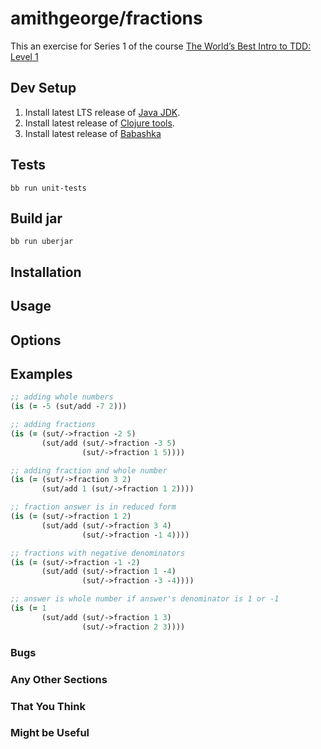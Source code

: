 # amithgeorge/fractions

This an exercise for Series 1 of the course [The World’s Best Intro to TDD: Level 1](https://www.jbrains.ca/training/course/worlds-best-intro-to-tdd/)

## Dev Setup

1. Install latest LTS release of [Java JDK](https://www.azul.com/downloads/?package=jdk).
2. Install latest release of [Clojure tools](https://clojure.org/guides/getting_started#_clojure_installer_and_cli_tools).
3. Install latest release of [Babashka](https://github.com/babashka/babashka#installation)

## Tests

```shell
bb run unit-tests
```

## Build jar

```shell
bb run uberjar
```

## Installation

## Usage

## Options

## Examples

```clojure
;; adding whole numbers
(is (= -5 (sut/add -7 2)))

;; adding fractions
(is (= (sut/->fraction -2 5)
       (sut/add (sut/->fraction -3 5)
                (sut/->fraction 1 5))))

;; adding fraction and whole number
(is (= (sut/->fraction 3 2)
       (sut/add 1 (sut/->fraction 1 2))))

;; fraction answer is in reduced form
(is (= (sut/->fraction 1 2)
       (sut/add (sut/->fraction 3 4)
                (sut/->fraction -1 4))))

;; fractions with negative denominators
(is (= (sut/->fraction -1 -2)
       (sut/add (sut/->fraction 1 -4)
                (sut/->fraction -3 -4))))

;; answer is whole number if answer's denominator is 1 or -1
(is (= 1
       (sut/add (sut/->fraction 1 3)
                (sut/->fraction 2 3))))

```

### Bugs

### Any Other Sections

### That You Think

### Might be Useful
